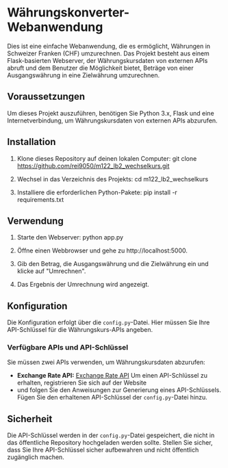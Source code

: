 # Währungskonverter-Webanwendung

Dies ist eine einfache Webanwendung, die es ermöglicht, 
Währungen in Schweizer Franken (CHF) umzurechnen. Das Projekt besteht aus einem Flask-basierten Webserver, 
der Währungskursdaten von externen APIs abruft und dem Benutzer die Möglichkeit bietet, 
Beträge von einer Ausgangswährung in eine Zielwährung umzurechnen.

## Voraussetzungen

Um dieses Projekt auszuführen, benötigen Sie Python 3.x, Flask und eine Internetverbindung, um Währungskursdaten 
von externen APIs abzurufen.

## Installation

1. Klone dieses Repository auf deinen lokalen Computer: git clone https://github.com/rei9050/m122_lb2_wechselkurs.git


2. Wechsel in das Verzeichnis des Projekts: cd m122_lb2_wechselkurs


3. Installiere die erforderlichen Python-Pakete: pip install -r requirements.txt


## Verwendung

1. Starte den Webserver: python app.py


2. Öffne einen Webbrowser und gehe zu http://localhost:5000.

3. Gib den Betrag, die Ausgangswährung und die Zielwährung ein und klicke auf "Umrechnen".

4. Das Ergebnis der Umrechnung wird angezeigt.

## Konfiguration

Die Konfiguration erfolgt über die `config.py`-Datei. Hier müssen Sie Ihre API-Schlüssel für die Währungskurs-APIs angeben.

### Verfügbare APIs und API-Schlüssel

Sie müssen zwei APIs verwenden, um Währungskursdaten abzurufen:

- **Exchange Rate API:** [Exchange Rate API](https://exchangerate-api.com/)
  Um einen API-Schlüssel zu erhalten, registrieren Sie sich auf der Website 
- und folgen Sie den Anweisungen zur Generierung eines API-Schlüssels.
  Fügen Sie den erhaltenen API-Schlüssel der `config.py`-Datei hinzu.


## Sicherheit

Die API-Schlüssel werden in der `config.py`-Datei gespeichert,
die nicht in das öffentliche Repository hochgeladen werden sollte. 
Stellen Sie sicher, dass Sie Ihre API-Schlüssel sicher aufbewahren und nicht öffentlich zugänglich machen.
